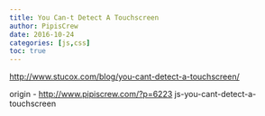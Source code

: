 ```yaml
---
title: You Can-t Detect A Touchscreen
author: PipisCrew
date: 2016-10-24
categories: [js,css]
toc: true
---
```


http://www.stucox.com/blog/you-cant-detect-a-touchscreen/

origin - http://www.pipiscrew.com/?p=6223 js-you-cant-detect-a-touchscreen